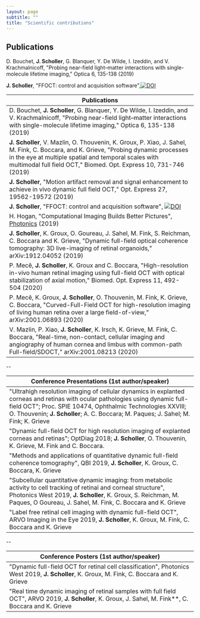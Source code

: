 ```yaml
---
layout: page
subtitle: ""
title: "Scientific contributions"
---
```


<script type='text/javascript' src='https://d1bxh8uas1mnw7.cloudfront.net/assets/embed.js'></script>

## Publications 

D. Bouchet, **J. Scholler**, G. Blanquer, Y. De Wilde, I. Izeddin, and V. Krachmalnicoff, "Probing near-field light–matter interactions with single-molecule lifetime imaging," Optica 6, 135-138 (2019)
<div align='right' class='altmetric-embed' data-badge-type='donut' data-badge-popover='left' data-doi='https://doi.org/10.1364/OPTICA.6.000135'></div>

**J. Scholler**, "FFOCT: control and acquisition software",[![DOI](https://zenodo.org/badge/111929339.svg)](https://zenodo.org/badge/latestdoi/111929339)

| Publications                                                                                                                                                                                      |
|---------------------------------------------------------------------------------------------------------------------------------------------------------------------------------------------------|
| D. Bouchet, **J. Scholler**, G. Blanquer, Y. De Wilde, I. Izeddin, and V. Krachmalnicoff, "Probing near-field light–matter interactions with single-molecule lifetime imaging," Optica 6, 135-138 (2019) <div class='altmetric-embed' data-badge-popover='left' data-doi='https://doi.org/10.1364/OPTICA.6.000135'></div> |
| **J. Scholler**, V. Mazlin, O. Thouvenin, K. Groux, P. Xiao, J. Sahel, M. Fink, C. Boccara, and K. Grieve, "Probing dynamic processes in the eye at multiple spatial and temporal scales with multimodal full field OCT," Biomed. Opt. Express 10, 731-746 (2019) |
| **J. Scholler**, "Motion artifact removal and signal enhancement to achieve in vivo dynamic full field OCT," Opt. Express 27, 19562-19572 (2019) |
| **J. Scholler**, "FFOCT: control and acquisition software", [![DOI](https://zenodo.org/badge/111929339.svg)](https://zenodo.org/badge/latestdoi/111929339) |
| H. Hogan, "Computational Imaging Builds Better Pictures", [Photonics](https://www.photonics.com/Articles/Computational_Imaging_Builds_Better_Pictures/a64592) (2019)|
| **J. Scholler**, K. Groux, O. Goureau, J. Sahel, M. Fink, S. Reichman, C. Boccara and K. Grieve, "Dynamic full-field optical coherence tomography: 3D live-imaging of retinal organoids," arXiv:1912.04052 (2019) |
| P. Mecê, **J. Scholler**, K. Groux and C. Boccara, "High-resolution in-vivo human retinal imaging using full-field OCT with optical stabilization of axial motion," Biomed. Opt. Express 11, 492-504 (2020) |
| P. Mecê, K. Groux, **J. Scholler**, O. Thouvenin, M. Fink, K. Grieve, C. Boccara, "Curved-Full-Field OCT for high-resolution imaging of living human retina over a large field-of-view," arXiv:2001.06893 (2020) |
| V. Mazlin, P. Xiao, **J. Scholler**, K. Irsch, K. Grieve, M. Fink, C. Boccara, "Real-time, non-contact, cellular imaging and angiography of human cornea and limbus with common-path Full-field/SDOCT," arXiv:2001.08213 (2020) |

--



| Conference Presentations (1st author/speaker)                                                                                                                                                                                                                                                           |
|------------------------------------------------------------------------------------------------------------------------------------------------------------------------------------------------------------------------------------------------------------------------------------|
| "Ultrahigh resolution imaging of cellular dynamics in explanted corneas and retinas with ocular pathologies using dynamic full-field OCT"; Proc. SPIE 10474, Ophthalmic Technologies XXVIII; O. Thouvenin; **J. Scholler**; A. C. Boccara; M. Paques; J. Sahel; M. Fink; K. Grieve |
| "Dynamic full-field OCT for high resolution imaging of explanted corneas and retinas"; OptDiag 2018; **J. Scholler**, O. Thouvenin, K. Grieve, M. Fink and C. Boccara.                                                                                                             |
| "Methods and applications of quantitative dynamic full-field coherence tomography", QBI 2019, **J. Scholler**, K. Groux, C. Boccara, K. Grieve                                                                                                                                     
| "Subcellular quantitative dynamic imaging: from metabolic activity to cell tracking of retinal and corneal structure", Photonics West 2019, **J. Scholler**, K. Groux, S. Reichman, M. Paques, O Goureau, J. Sahel, M. Fink, C. Boccara and K. Grieve |
| "Label free retinal cell imaging with dynamic full-field OCT", ARVO Imaging in the Eye 2019, **J. Scholler**, K. Groux, M. Fink, C. Boccara and K. Grieve |

--

| Conference Posters (1st author/speaker)                                                                                                                       |
|-------------------------------------------------------------------------------------------------------------------------------------------|
| "Dynamic full-field OCT for retinal cell classification", Photonics West 2019, **J. Scholler**, K. Groux, M. Fink, C. Boccara and K. Grieve |
| "Real time dynamic imaging of retinal samples with full field OCT", ARVO 2019, **J. Scholler**, K. Groux, J. Sahel, M. Fink**, C. Boccara and K. Grieve |
